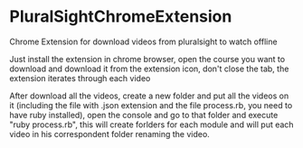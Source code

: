 # PluralSightChromeExtension
Chrome Extension for download videos from pluralsight to watch offline

Just install the extension in chrome browser, open the course you want to download and download it from the extension icon, don't close the tab, the extension iterates through each video

After download all the videos, create a new folder and put all the videos on it (including the file with .json extension and the file process.rb, you need to have ruby installed), open the console and go to that folder and execute "ruby process.rb", this will create forlders for each module and will put each video in his correspondent folder renaming the video.
